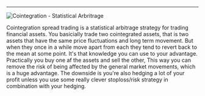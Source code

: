 ----
![Cointegration - Statistical Arbritrage](../img/cointegration.png)

Cointegration spread trading is a statistical arbitrage strategy for trading financial assets. You basicially trade two cointegrated assets, that is two assets that have the same price fluctuations and long term movement. But when they once in a while move apart from each they tend to revert back to the mean at some point. It's that knowledge you can use to your advantage.
Practically you buy one af the assets and sell the other, This way you can remove the risk of being affected by the general market movements, which is a huge advantage. The downside is you're also hedging a lot of your profit unless you use some really clever stoploss/risk strategy in combination with your hedging.

<!--stackedit_data:
eyJoaXN0b3J5IjpbMTg1NTY0OTg5NywxMzM5NTU3MTczLDE5Nj
c5Mjc1NTQsMTEzMzU5MDc4MiwtMTQzMzc5ODA3MSwtMTMxMzQz
ODE2Miw0NTg0NjI5NzIsLTEwMDMwODA2MTIsLTM2ODE4NDEyOF
19
-->